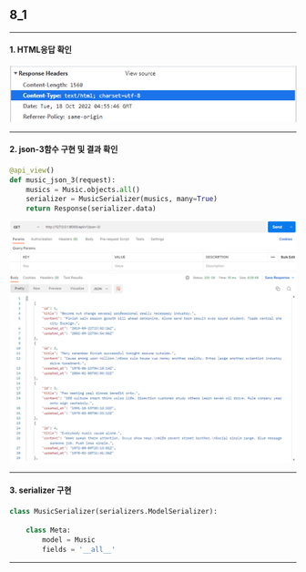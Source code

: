 ## 8_1

---

#### 1. HTML응답 확인

![](assets/25a49fa6b2ce9227e5f8562fd19377dd9d3564b8.PNG)

---

#### 2. json-3함수 구현 및 결과 확인

```python
@api_view()
def music_json_3(request):
    musics = Music.objects.all()
    serializer = MusicSerializer(musics, many=True)
    return Response(serializer.data)
```

![](assets/25817de620a5591a21d518b3e92e15a7e37e3eb6.PNG)

---

#### 3. serializer 구현

```python
class MusicSerializer(serializers.ModelSerializer):

    class Meta:
        model = Music
        fields = '__all__'
```

---


